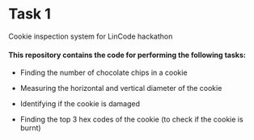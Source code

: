 # Task 1
Cookie inspection system for LinCode hackathon

#### This repository contains the code for performing the following tasks:

* Finding the number of chocolate chips in a cookie

* Measuring the horizontal and vertical diameter of the cookie

* Identifying if the cookie is damaged

* Finding the top 3 hex codes of the cookie (to check if the cookie is burnt)
